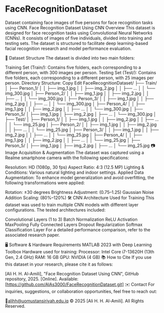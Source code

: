 # FaceRecognitionDataset
Dataset containing face images of five persons for face recognition tasks using CNN.
Face Recognition Dataset Using CNN
Overview
This dataset is designed for face recognition tasks using Convolutional Neural Networks (CNNs). It consists of images of five individuals, divided into training and testing sets. The dataset is structured to facilitate deep learning-based facial recognition research and model performance evaluation.

📂 Dataset Structure
The dataset is divided into two main folders:

Training Set (Train/): Contains five folders, each corresponding to a different person, with 300 images per person.
Testing Set (Test/): Contains five folders, each corresponding to a different person, with 25 images per person.
Directory Structure:
Copy
Edit
FaceRecognitionDataset/
├── Train/
│   ├── Person_1/
│   │   ├── img_1.jpg
│   │   ├── img_2.jpg
│   │   ├── ...
│   │   └── img_300.jpg
│   ├── Person_2/
│   │   ├── img_1.jpg
│   │   ├── img_2.jpg
│   │   ├── ...
│   │   └── img_300.jpg
│   ├── Person_3/
│   │   ├── img_1.jpg
│   │   ├── img_2.jpg
│   │   ├── ...
│   │   └── img_300.jpg
│   ├── Person_4/
│   │   ├── img_1.jpg
│   │   ├── img_2.jpg
│   │   ├── ...
│   │   └── img_300.jpg
│   ├── Person_5/
│       ├── img_1.jpg
│       ├── img_2.jpg
│       ├── ...
│       └── img_300.jpg
│
├── Test/
│   ├── Person_1/
│   │   ├── img_1.jpg
│   │   ├── img_2.jpg
│   │   ├── ...
│   │   └── img_25.jpg
│   ├── Person_2/
│   │   ├── img_1.jpg
│   │   ├── img_2.jpg
│   │   ├── ...
│   │   └── img_25.jpg
│   ├── Person_3/
│   │   ├── img_1.jpg
│   │   ├── img_2.jpg
│   │   ├── ...
│   │   └── img_25.jpg
│   ├── Person_4/
│   │   ├── img_1.jpg
│   │   ├── img_2.jpg
│   │   ├── ...
│   │   └── img_25.jpg
│   ├── Person_5/
│       ├── img_1.jpg
│       ├── img_2.jpg
│       ├── ...
│       └── img_25.jpg
📷 Image Acquisition & Augmentation
The dataset was captured using a Realme smartphone camera with the following specifications:

Resolution: HD (1080p, 30 fps)
Aspect Ratio: 4:3 (12.5 MP)
Lighting & Conditions: Various natural lighting and indoor settings.
Applied Data Augmentation:
To enhance model generalization and avoid overfitting, the following transformations were applied:

Rotation: ±30 degrees
Brightness Adjustment: (0.75–1.25)
Gaussian Noise Addition
Scaling: (80%–120%)
🛠️ CNN Architecture Used for Training
This dataset was used to train multiple CNN models with different layer configurations. The tested architectures included:

Convolutional Layers (1 to 3)
Batch Normalization
ReLU Activation
MaxPooling
Fully Connected Layers
Dropout Regularization
Softmax Classification Layer
For a detailed performance comparison, refer to the associated research paper.

🖥️ Software & Hardware Requirements
MATLAB 2023 with Deep Learning Toolbox
Hardware used for training:
Processor: Intel Core i7-13620H (13th Gen, 2.4 GHz)
RAM: 16 GB
GPU: NVIDIA (4 GB)
📚 How to Cite
If you use this dataset in your research, please cite it as follows:


[Ali H. H. Al-Amili], "Face Recognition Dataset Using CNN", GitHub repository, 2025. [Online]. Available: [https://github.com/AlAs3000/FaceRecognitionDataset.git]
✉️ Contact
For inquiries, suggestions, or collaboration opportunities, feel free to reach out:

📧alihh@uomustansiriyah.edu.iq
© 2025 [Ali H. H. Al-Amili]. All Rights Reserved.
